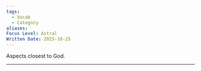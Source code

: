 ```yaml
---
tags:
  - Vocab
  - Category
aliases:
Focus Level: Astral
Written Date: 2025-10-25
---
```

Aspects closest to God.
- - -
